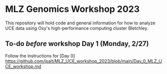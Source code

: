 # MLZ Genomics Workshop 2023

This repository will hold code and general information for how to analyze UCE data using Oxy's high-performance computing cluster Bletchley.

## To-do *before* workshop Day 1 (Monday, 2/27)

Follow the instructions for [Day 0] https://github.com/jsalt/MLZ_UCE_workshop_2023/blob/main/Day_0_MLZ_UCE_workshop.md

